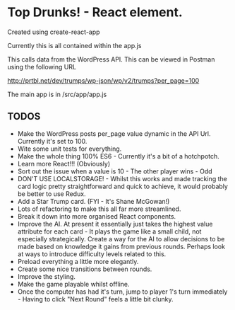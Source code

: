# Top Drunks! - React element.

Created using create-react-app

Currently this is all contained within the app.js

This calls data from the WordPress API. This can be viewed in Postman using the following URL

http://prtbl.net/dev/trumps/wp-json/wp/v2/trumps?per_page=100

The main app is in /src/app/app.js

## TODOS

* Make the WordPress posts per_page value dynamic in the API Url. Currently it's set to 100.  
* Wite some unit tests for everything.   
* Make the whole thing 100% ES6 - Currently it's a bit of a hotchpotch.   
* Learn more React!!! (Obviously)    
* Sort out the issue when a value is 10 - The other player wins - Odd   
* DON'T USE LOCALSTORAGE! - Whilst this works and made tracking the card logic pretty straightforward and quick to achieve, it would probably be better to use Redux.   
* Add a Star Trump card. (FYI - It's Shane McGowan!)    
* Lots of refactoring to make this all far more streamlined. 
* Break it down into more organised React components.   
* Improve the AI. At present it essentially just takes the highest value attribute for each card - It plays the game like a small child, not especially strategically. Create a way for the AI to allow decisions to be made based on knowledge it gains from previous rounds. Perhaps look at ways to introduce difficulty levels related to this.    
* Preload everything a little more elegantly.   
* Create some nice transitions between rounds.   
* Improve the styling.   
* Make the game playable whilst offline.    
* Once the computer has had it's turn, jump to player 1's turn immediately - Having to click "Next Round" feels a little bit clunky.
